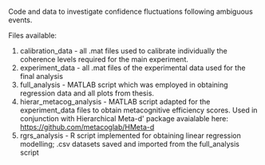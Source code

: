 Code and data to investigate confidence fluctuations following ambiguous events.

Files available:

1. calibration_data - all .mat files used to calibrate individually the coherence levels required for the main experiment. 
2. experiment_data - all .mat files of the experimental data used for the final analysis 
3. full_analysis - MATLAB script which was employed in obtaining regression data and all plots from thesis. 
4. hierar_metacog_analysis - MATLAB script adapted for the experiment_data files to obtain metacognitive efficiency scores. Used in conjunction with Hierarchical Meta-d' package avaialable here: https://github.com/metacoglab/HMeta-d
5. rgrs_analysis - R script implemented for obtaining linear regression modelling; .csv datasets saved and imported from the full_analysis script 
 
